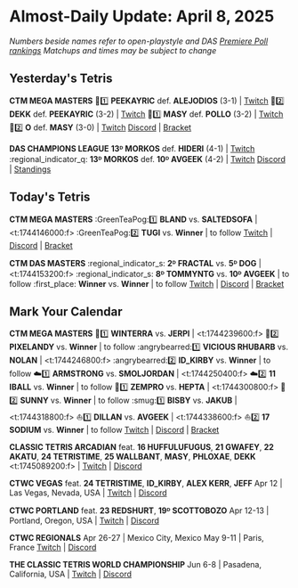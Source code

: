 # Almost-Daily Update: April 8, 2025
*Numbers beside names refer to open-playstyle and DAS [Premiere Poll rankings](https://premierepoll.wordpress.com/)*
*Matchups and times may be subject to change*

## Yesterday's Tetris
**CTM MEGA MASTERS**
:pink_heart::one:  **PEEKAYRIC** def. **ALEJODIOS** (3-1)  |  [Twitch](https://www.twitch.tv/videos/2426936990?t=00h23m33s)
:pink_heart::two:  **DEKK** def. **PEEKAYRIC** (3-2)  |  [Twitch](https://www.twitch.tv/videos/2426936990?t=01h09m59s)
:purple_heart::one:  **MASY** def. **POLLO** (3-2)  |  [Twitch](https://www.twitch.tv/videos/2427321705?t=00h28m33s)
:purple_heart::two:  **O** def. **MASY** (3-0)  |  [Twitch](https://www.twitch.tv/videos/2427321705?t=01h19m53s)
[Discord](https://go.ctm.gg/discord)  |  [Bracket](https://go.ctm.gg/event/ctm-april-2025/masters-event/)

**DAS CHAMPIONS LEAGUE**
**13ᴰ MORKOS** def. **HIDERI** (4-1)  |  [Twitch](https://www.twitch.tv/videos/2426671702?t=00h05m01s)
:regional_indicator_q: **13ᴰ MORKOS** def. **10ᴰ AVGEEK** (4-2)  |  [Twitch](https://www.twitch.tv/videos/2426671702?t=00h44m32s)
[Discord](https://tinyurl.com/dcltetris)  |  [Standings](https://docs.google.com/spreadsheets/d/1nEN0MAbueG36UDkpfUsPZEmAMuKif6IcLAmJ8iZhCe8/edit?gid=810776162#gid=810776162)

## Today's Tetris
**CTM MEGA MASTERS**
:GreenTeaPog::one:  **BLAND** vs. **SALTEDSOFA**  |  <t:1744146000:f>
:GreenTeaPog::two:  **TUGI** vs. **Winner**  |  to follow
[Twitch](https://twitch.tv/monthlytetris)  |  [Discord](https://go.ctm.gg/discord)  |  [Bracket](https://go.ctm.gg/event/ctm-april-2025/masters-event/)

**CTM DAS MASTERS**
:regional_indicator_s:  **2ᴰ FRACTAL** vs. **5ᴰ DOG**  |  <t:1744153200:f>
:regional_indicator_s:  **8ᴰ TOMMYNTG** vs. **10ᴰ AVGEEK**  |  to follow
:first_place:  **Winner** vs. **Winner**  |  to follow
[Twitch](https://twitch.tv/monthlytetris)  |  [Discord](https://go.ctm.gg/discord)  |  [Bracket](https://go.ctm.gg/event/ctm-das-masters-february-2025/das-masters/)

## Mark Your Calendar
**CTM MEGA MASTERS**
:candy::one:  **WINTERRA** vs. **JERPI**  |  <t:1744239600:f>
:candy::two:  **PIXELANDY** vs. **Winner**  |  to follow
:angrybearred::one:  **VICIOUS RHUBARB** vs. **NOLAN**  |  <t:1744246800:f>
:angrybearred::two:  **ID_KIRBY** vs. **Winner**  |  to follow
:cloud::one:  **ARMSTRONG** vs. **SMOLJORDAN**  |  <t:1744250400:f>
:cloud::two:  **11 IBALL** vs. **Winner**  |  to follow
:crystal_ball::one:  **ZEMPRO** vs. **HEPTA**  |  <t:1744300800:f>
:crystal_ball::two:  **SUNNY** vs. **Winner**  |  to follow
:smug::one:  **BISBY** vs. **JAKUB**  |  <t:1744318800:f>
:sailboat::one:  **DILLAN** vs. **AVGEEK**  |  <t:1744338600:f>
:sailboat::two:  **17 SODIUM** vs. **Winner**  |  to follow
[Twitch](https://twitch.tv/monthlytetris)  |  [Discord](https://go.ctm.gg/discord)  |  [Bracket](https://go.ctm.gg/event/ctm-april-2025/masters-event/)

**CLASSIC TETRIS ARCADIAN**
feat. **16 HUFFULUFUGUS**, **21 GWAFEY**, **22 AKATU**, **24 TETRISTIME**,
**25 WALLBANT**, **MASY**, **PHLOXAE**, **DEKK**
<t:1745089200:f>  |  [Twitch](https://twitch.tv/TetrisWars)  |  [Discord](https://discord.gg/wNFYzj4cdg)

**CTWC VEGAS**
feat. **24 TETRISTIME**, **ID_KIRBY**, **ALEX KERR**, **JEFF**
Apr 12  |  Las Vegas, Nevada, USA  |  [Twitch](https://www.twitch.tv/classictetris)  |  [Discord](https://tinyurl.com/ctwcdiscord) 

**CTWC PORTLAND**
feat. **23 REDSHURT**, **19ᴰ SCOTTOBOZO**
Apr 12-13  |  Portland, Oregon, USA  |  [Twitch](https://www.twitch.tv/classictetris)  |  [Discord](https://tinyurl.com/ctwcdiscord) 

**CTWC REGIONALS**
Apr 26-27  |  Mexico City, Mexico
May 9-11  |  Paris, France
[Twitch](https://www.twitch.tv/classictetris)  |  [Discord](https://tinyurl.com/ctwcdiscord)

**THE CLASSIC TETRIS WORLD CHAMPIONSHIP**
Jun 6-8  |  Pasadena, California, USA  |  [Twitch](https://www.twitch.tv/classictetris)  |  [Discord](https://tinyurl.com/ctwcdiscord)